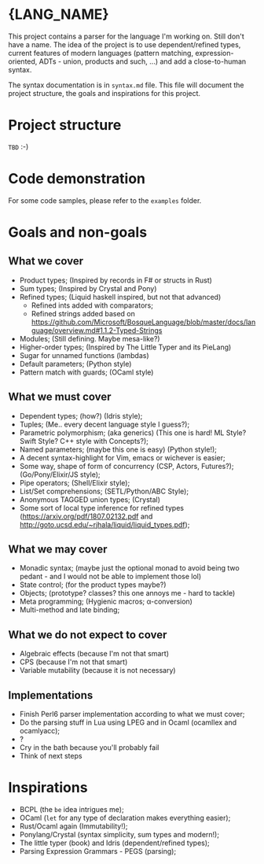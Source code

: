 # {LANG_NAME}

This project contains a parser for the language I'm working on. Still don't have a name. The idea of the project is to use dependent/refined types, current features of modern languages (pattern matching, expression-oriented, ADTs - union, products and such, ...) and add a close-to-human syntax.

The syntax documentation is in ```syntax.md``` file. This file will document the project structure, the goals and inspirations for this project.

# Project structure

```TBD``` :-)

# Code demonstration

For some code samples, please refer to the ```examples``` folder.

# Goals and non-goals

## What we cover 

* Product types; (Inspired by records in F# or structs in Rust)
* Sum types; (Inspired by Crystal and Pony)
* Refined types; (Liquid haskell inspired, but not that advanced)
  * Refined ints added with comparators;
  * Refined strings added based on https://github.com/Microsoft/BosqueLanguage/blob/master/docs/language/overview.md#1.1.2-Typed-Strings
* Modules; (Still defining. Maybe mesa-like?)
* Higher-order types; (Inspired by The Little Typer and its PieLang)
* Sugar for unnamed functions (lambdas) 
* Default parameters; (Python style)
* Pattern match with guards; (OCaml style)

## What we must cover

* Dependent types; (how?) (Idris style);
* Tuples; (Me.. every decent language style I guess?);
* Parametric polymorphism; (aka generics) (This one is hard! ML Style? Swift Style? C++ style with Concepts?);
* Named parameters; (maybe this one is easy) (Python style!);
* A decent syntax-highlight for Vim, emacs or wichever is easier;
* Some way, shape of form of concurrency (CSP, Actors, Futures?); (Go/Pony/Elixir/JS style);
* Pipe operators; (Shell/Elixir style);
* List/Set comprehensions; (SETL/Python/ABC Style);
* Anonymous TAGGED union types;  (Crystal)
* Some sort of local type inference for refined types (https://arxiv.org/pdf/1807.02132.pdf and http://goto.ucsd.edu/~rjhala/liquid/liquid_types.pdf);

## What we may cover

* Monadic syntax; (maybe just the optional monad to avoid being two pedant - and I would not be able to implement those lol)
* State control; (for the product types maybe?)
* Objects; (prototype? classes? this one annoys me - hard to tackle)
* Meta programming; (Hygienic macros; α-conversion)
* Multi-method and late binding;

## What we do not expect to cover

* Algebraic effects (because I'm not that smart)
* CPS (because I'm not that smart)
* Variable mutability (because it is not necessary)

## Implementations

* Finish Perl6 parser implementation according to what we must cover;
* Do the parsing stuff in Lua using LPEG and in Ocaml (ocamllex and ocamlyacc);
* ?
* Cry in the bath because you'll probably fail
* Think of next steps

# Inspirations

* BCPL (the ```be``` idea intrigues me);
* OCaml (```let``` for any type of declaration makes everything easier);
* Rust/Ocaml again (Immutability!);
* Ponylang/Crystal (syntax simplicity, sum types and modern!);
* The little typer (book) and Idris (dependent/refined types);
* Parsing Expression Grammars - PEGS (parsing);
